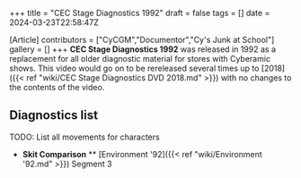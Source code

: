 +++
title = "CEC Stage Diagnostics 1992"
draft = false
tags = []
date = 2024-03-23T22:58:47Z

[Article]
contributors = ["CyCGM","Documentor","Cy's Junk at School"]
gallery = []
+++
**CEC Stage Diagnostics 1992** was released in 1992 as a replacement for all older diagnostic material for stores with Cyberamic shows. This video would go on to be rereleased several times up to [2018]({{< ref "wiki/CEC Stage Diagnostics DVD 2018.md" >}}) with no changes to the contents of the video.

## Diagnostics list ##
TODO: List all movements for characters

* **Skit Comparison**
** [Environment '92]({{< ref "wiki/Environment '92.md" >}}) Segment 3